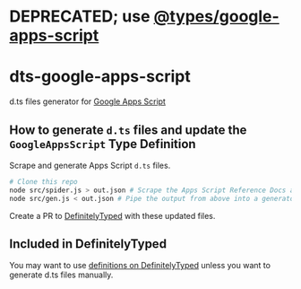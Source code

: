 # DEPRECATED; use [@types/google-apps-script](https://www.npmjs.com/package/@types/google-apps-script)

# dts-google-apps-script

d.ts files generator for [Google Apps Script](https://developers.google.com/apps-script/)

## How to generate `d.ts` files and update the `GoogleAppsScript` Type Definition

Scrape and generate Apps Script `d.ts` files.

```sh
# Clone this repo
node src/spider.js > out.json # Scrape the Apps Script Reference Docs and create JSON files
node src/gen.js < out.json # Pipe the output from above into a generator. New d.ts files are written to google-apps-script/
```

Create a PR to [DefinitelyTyped](https://github.com/DefinitelyTyped/DefinitelyTyped) with these updated files.

## Included in DefinitelyTyped

You may want to use [definitions on DefinitelyTyped](https://github.com/DefinitelyTyped/DefinitelyTyped/tree/master/google-apps-script) unless you want to generate d.ts files manually.
